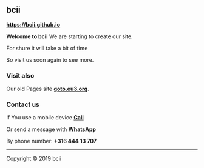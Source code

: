 ## <strong>bcii</strong>
<a href="https://bcii.github.io/"><strong>https://bcii.github.io</strong></a>
  
<strong>Welcome to bcii</strong>
We are starting to create our site.

For shure it will take a bit of time

So visit us soon again to see more.

### <strong>Visit also</strong>
Our old Pages site <a href="http://goto.eu3.org"><strong>goto.eu3.org</strong></a>.

### <strong>Contact us</strong>
If You use a mobile device <a href="tel:31644413707"><strong>Call</strong></a>

Or send a message with <a href="https://wa.me/31644413707" target="_blank" rel="noopener"><strong>WhatsApp</strong></a>

By phone number: <strong>+316 444 13 707</strong>
<hr>
Copyright © 2019 bcii
